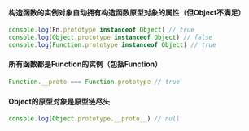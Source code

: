 #### 构造函数的实例对象自动拥有构造函数原型对象的属性（但Object不满足）

``` javascript
console.log(Fn.prototype instanceof Object) // true
console.log(Object.prototype instanceof Object) // false
console.log(Function.prototype instanceof Object) // true
```



#### 所有函数都是Function的实例（包括Function）

``` javascript
Function.__proto === Function.prototype // true
```



#### Object的原型对象是原型链尽头

``` javascript
console.log(Object.prototype.__proto__) // null 
```

